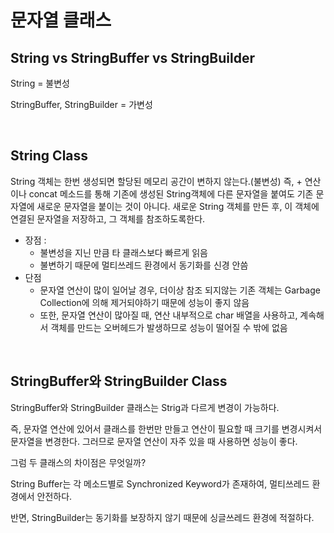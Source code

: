 # 문자열 클래스

## String vs StringBuffer vs StringBuilder

String = 불변성

StringBuffer, StringBuilder = 가변성

<br>

## String Class

String 객체는 한번 생성되면 할당된 메모리 공간이 변하지 않는다.(불변성)
즉, + 연산 이나 concat 메소드를 통해 기존에 생성된 String객체에 다른 문자열을 붙여도 기존 문자열에 새로운 문자열을 붙이는 것이 아니다.
새로운 String 객체를 만든 후, 이 객체에 연결된 문자열을 저장하고, 그 객체를 참조하도록한다.

- 장점 :
    - 불변성을 지닌 만큼 타 클래스보다 빠르게 읽음
    - 불변하기 때문에 멀티쓰레드 환경에서 동기화를 신경 안씀
- 단점
    - 문자열 연산이 많이 일어날 경우, 더이상 참조 되지않는 기존 객체는 Garbage Collection에 의해 제거되야하기 때문에 성능이 좋지 않음
    - 또한, 문자열 연산이 많아질 때, 연산 내부적으로 char 배열을 사용하고, 계속해서 객체를 만드는 오버헤드가 발생하므로 성능이 떨어질 수 밖에 없음

<br>

## StringBuffer와 StringBuilder Class

StringBuffer와 StringBuilder 클래스는 Strig과 다르게 변경이 가능하다.

즉, 문자열 연산에 있어서 클래스를 한번만 만들고 연산이 필요할 때 크기를 변경시켜서 문자열을 변경한다. 그러므로 문자열 연산이 자주 있을 때 사용하면 성능이 좋다.

그럼 두 클래스의 차이점은 무엇일까?

String Buffer는 각 메소드별로 Synchronized Keyword가 존재하여, 멀티쓰레드 환경에서 안전하다.

반면, StringBuilder는 동기화를 보장하지 않기 때문에 싱글쓰레드 환경에 적절하다.
